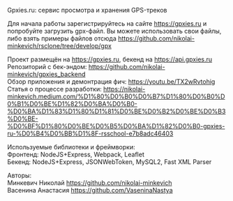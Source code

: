 Gpxies.ru: сервис просмотра и хранения GPS-треков

Для начала работы зарегистрируйтесь на сайте https://gpxies.ru и попробуйте загрузить gpx-файл. Вы можете использовать свои файлы, либо взять примеры файлов отсюда https://github.com/nikolai-minkevich/rsclone/tree/develop/gpx

Проект размещён на https://gpxies.ru, бекенд на https://api.gpxies.ru \
Репозиторий с бек-эндом: https://github.com/nikolai-minkevich/gpxies_backend \
Обзор приложения и демонтрация фич: https://youtu.be/TX2wRvtohig \
Статья о процессе разработки: https://nikolai-minkevich.medium.com/%D1%80%D0%B0%D0%B7%D1%80%D0%B0%D0%B1%D0%BE%D1%82%D0%BA%D0%B0-%D0%BA%D1%83%D1%80%D1%81%D0%BE%D0%B2%D0%BE%D0%B3%D0%BE-%D0%BF%D1%80%D0%BE%D0%B5%D0%BA%D1%82%D0%B0-gpxies-ru-%D0%B4%D0%BB%D1%8F-rsschool-e7b8adc46403

Используемые библиотеки и фреймворки: \
Фронтенд: NodeJS+Express, Webpack, Leaflet \
Бекенд: NodeJS+Express, JSONWebToken, MySQL2, Fast XML Parser

Авторы: \
Минкевич Николай https://github.com/nikolai-minkevich \
Васенина Анастасия https://github.com/VaseninaNastya
